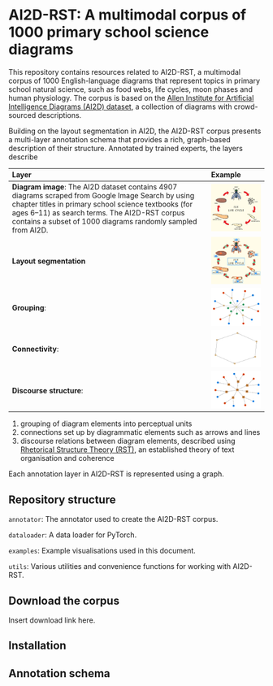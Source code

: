 # AI2D-RST: A multimodal corpus of 1000 primary school science diagrams

This repository contains resources related to AI2D-RST, a multimodal corpus of 1000 English-language diagrams that represent topics in primary school natural science, such as food webs, life cycles, moon phases and human physiology. The corpus is based on the [Allen Institute for Artificial Intelligence Diagrams (AI2D) dataset](https://allenai.org/plato/diagram-understanding/), a collection of diagrams with crowd-sourced descriptions. 

Building on the layout segmentation in AI2D, the AI2D-RST corpus presents a multi-layer annotation schema that provides a rich, graph-based description of their structure. Annotated by trained experts, the layers describe

| Layer | Example |
|:----- | :------- |
| **Diagram image**: The AI2D dataset contains 4907 diagrams scraped from Google Image Search by using chapter titles in primary school science textbooks (for ages 6–11) as search terms. The AI2D-RST corpus contains a subset of 1000 diagrams randomly sampled from AI2D. | <img src="examples/2185.png" width=300> | 
| **Layout segmentation** | <img src="examples/segmentation_2185.png" width=300> |
| **Grouping**: | <img src="examples/layout_2185.png" width=300> | 
| **Connectivity**: | <img src="examples/connectivity_2185.png" width=300> | 
| **Discourse structure**: | <img src="examples/rst_2185.png" width=300> | 


  1. grouping of diagram elements into perceptual units
  2. connections set up by diagrammatic elements such as arrows and lines
  3. discourse relations between diagram elements, described using [Rhetorical Structure Theory (RST)](http://sfu.ca/rst/), an established theory of text organisation and coherence

Each annotation layer in AI2D-RST is represented using a graph.



## Repository structure

`annotator`: The annotator used to create the AI2D-RST corpus.

`dataloader`: A data loader for PyTorch.

`examples`: Example visualisations used in this document.

`utils`: Various utilities and convenience functions for working with AI2D-RST.

## Download the corpus

Insert download link here.

## Installation

## Annotation schema
